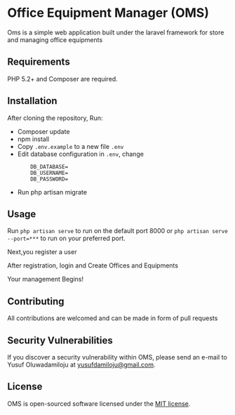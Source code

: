 # Office Equipment Manager (OMS)

Oms is a simple web application built under the laravel framework for store and managing office equipments 

## Requirements

PHP 5.2+ and Composer are required.

## Installation
After cloning the repository, Run:
* Composer update
* npm install
* Copy `.env.example` to a new file `.env`
* Edit database configuration in `.env`, change
    ```
        DB_DATABASE=
        DB_USERNAME=
        DB_PASSWORD=
    ```
* Run php artisan migrate

## Usage
Run `php artisan serve` to run on the default port 8000 or `php artisan serve --port=***` to run on your preferred port.

Next,you register a user 

After registration, login and Create Offices and Equipments

Your management Begins!

## Contributing
All contributions are welcomed and can be made in form of pull requests 

## Security Vulnerabilities

If you discover a security vulnerability within OMS, please send an e-mail to Yusuf Oluwadamiloju at yusufdamiloju@gmail.com.

## License

OMS is open-sourced software licensed under the [MIT license](http://opensource.org/licenses/MIT).
